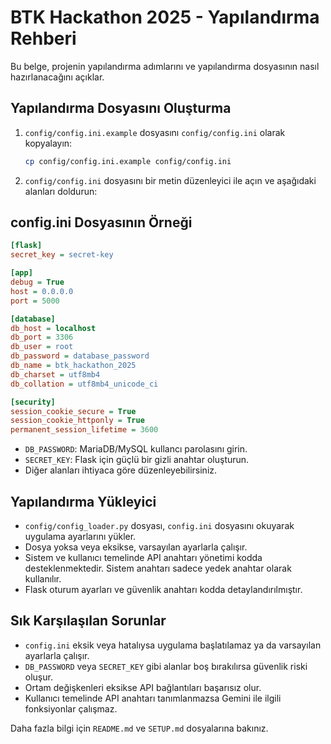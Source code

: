 # BTK Hackathon 2025 - Yapılandırma Rehberi

Bu belge, projenin yapılandırma adımlarını ve yapılandırma dosyasının nasıl hazırlanacağını açıklar.

## Yapılandırma Dosyasını Oluşturma

1. `config/config.ini.example` dosyasını `config/config.ini` olarak kopyalayın:
   ```bash
   cp config/config.ini.example config/config.ini
   ```
2. `config/config.ini` dosyasını bir metin düzenleyici ile açın ve aşağıdaki alanları doldurun:

## config.ini Dosyasının Örneği
```ini
[flask]
secret_key = secret-key

[app]
debug = True
host = 0.0.0.0
port = 5000

[database]
db_host = localhost
db_port = 3306
db_user = root
db_password = database_password
db_name = btk_hackathon_2025
db_charset = utf8mb4
db_collation = utf8mb4_unicode_ci

[security]
session_cookie_secure = True
session_cookie_httponly = True
permanent_session_lifetime = 3600

```

- `DB_PASSWORD`: MariaDB/MySQL kullancı parolasını girin.
- `SECRET_KEY`: Flask için güçlü bir gizli anahtar oluşturun.
- Diğer alanları ihtiyaca göre düzenleyebilirsiniz.

## Yapılandırma Yükleyici

- `config/config_loader.py` dosyası, `config.ini` dosyasını okuyarak uygulama ayarlarını yükler.
- Dosya yoksa veya eksikse, varsayılan ayarlarla çalışır.
- Sistem ve kullanıcı temelinde API anahtarı yönetimi kodda desteklenmektedir. Sistem anahtarı sadece yedek anahtar olarak kullanılır.
- Flask oturum ayarları ve güvenlik anahtarı kodda detaylandırılmıştır.

## Sık Karşılaşılan Sorunlar

- `config.ini` eksik veya hatalıysa uygulama başlatılamaz ya da varsayılan ayarlarla çalışır.
- `DB_PASSWORD` veya `SECRET_KEY` gibi alanlar boş bırakılırsa güvenlik riski oluşur.
- Ortam değişkenleri eksikse API bağlantıları başarısız olur.
- Kullanıcı temelinde API anahtarı tanımlanmazsa Gemini ile ilgili fonksiyonlar çalışmaz.

Daha fazla bilgi için `README.md` ve `SETUP.md` dosyalarına bakınız.
